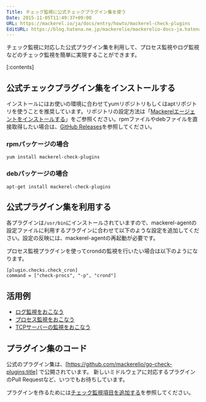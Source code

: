 ```yaml
---
Title: チェック監視に公式チェックプラグイン集を使う
Date: 2015-11-05T11:49:37+09:00
URL: https://mackerel.io/ja/docs/entry/howto/mackerel-check-plugins
EditURL: https://blog.hatena.ne.jp/mackerelio/mackerelio-docs-ja.hatenablog.mackerel.io/atom/entry/6653458415126984680
---
```


チェック監視に対応した公式プラグイン集を利用して、プロセス監視やログ監視などのチェック監視を簡単に実現することができます。

[:contents]

## 公式チェックプラグイン集をインストールする

インストールにはお使いの環境に合わせてyumリポジトリもしくはaptリポジトリを使うことを推奨しています。リポジトリの設定方法は「[Mackerelエージェントをインストールする][]」をご参照ください。rpmファイルやdebファイルを直接取得したい場合は、[GitHub Releases][]を参照してください。

[Mackerelエージェントをインストールする]: https://mackerel.io/my/instruction-agent
[GitHub Releases]: https://github.com/mackerelio/go-check-plugins/releases


### rpmパッケージの場合

```
yum install mackerel-check-plugins
```

### debパッケージの場合

```
apt-get install mackerel-check-plugins
```

## 公式プラグイン集を利用する

各プラグインは`/usr/bin`にインストールされていますので、mackerel-agentの設定ファイルに利用するプラグインに合わせて以下のような設定を追加してください。設定の反映には、mackerel-agentの再起動が必要です。

プロセス監視プラグインを使ってcrondの監視を行いたい場合は以下のようになります。

```config
[plugin.checks.check_cron]
command = ["check-procs", "-p", "crond"]
```

## 活用例

- [ログ監視をおこなう](https://mackerel.io/ja/docs/entry/howto/check/log)
- [プロセス監視をおこなう](https://mackerel.io/ja/docs/entry/howto/check/process)
- [TCPサーバーの監視をおこなう](https://mackerel.io/ja/docs/entry/howto/check/tcp)

## プラグイン集のコード

公式のプラグイン集は、[https://github.com/mackerelio/go-check-plugins:title] で公開されています。
新しいミドルウェアに対応するプラグインのPull Requestなど、いつでもお待ちしています。

プラグインを作るためには[チェック監視項目を追加する](https://mackerel.io/ja/docs/entry/custom-checks)を参照してください。
